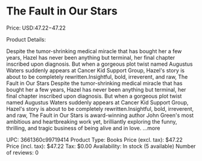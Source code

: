 # The Fault in Our Stars

Price: USD:$47.22-$47.22

Product Details:

Despite the tumor-shrinking medical miracle that has bought her a few years, Hazel has never been anything but terminal, her final chapter inscribed upon diagnosis. But when a gorgeous plot twist named Augustus Waters suddenly appears at Cancer Kid Support Group, Hazel's story is about to be completely rewritten.Insightful, bold, irreverent, and raw, The Fault in Our Stars Despite the tumor-shrinking medical miracle that has bought her a few years, Hazel has never been anything but terminal, her final chapter inscribed upon diagnosis. But when a gorgeous plot twist named Augustus Waters suddenly appears at Cancer Kid Support Group, Hazel's story is about to be completely rewritten.Insightful, bold, irreverent, and raw, The Fault in Our Stars is award-winning author John Green's most ambitious and heartbreaking work yet, brilliantly exploring the funny, thrilling, and tragic business of being alive and in love. ...more

UPC: 3661360c99719414
Product Type: Books
Price (excl. tax): $47.22
Price (incl. tax): $47.22
Tax: $0.00
Availability: In stock (5 available)
Number of reviews: 0
